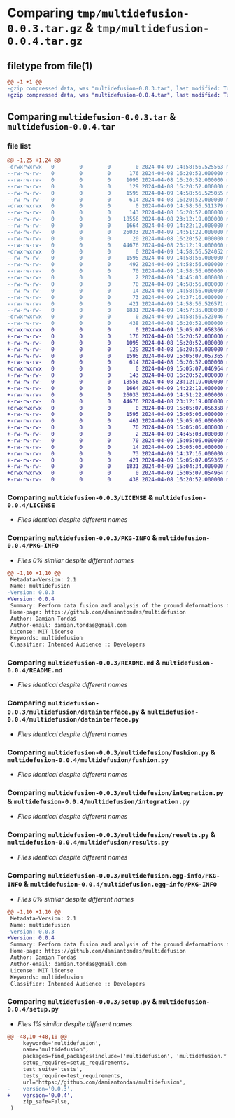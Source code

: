 # Comparing `tmp/multidefusion-0.0.3.tar.gz` & `tmp/multidefusion-0.0.4.tar.gz`

## filetype from file(1)

```diff
@@ -1 +1 @@
-gzip compressed data, was "multidefusion-0.0.3.tar", last modified: Tue Apr  9 14:58:56 2024, max compression
+gzip compressed data, was "multidefusion-0.0.4.tar", last modified: Tue Apr  9 15:05:07 2024, max compression
```

## Comparing `multidefusion-0.0.3.tar` & `multidefusion-0.0.4.tar`

### file list

```diff
@@ -1,25 +1,24 @@
-drwxrwxrwx   0        0        0        0 2024-04-09 14:58:56.525563 multidefusion-0.0.3/
--rw-rw-rw-   0        0        0      176 2024-04-08 16:20:52.000000 multidefusion-0.0.3/AUTHORS.rst
--rw-rw-rw-   0        0        0     1095 2024-04-08 16:20:52.000000 multidefusion-0.0.3/LICENSE
--rw-rw-rw-   0        0        0      129 2024-04-08 16:20:52.000000 multidefusion-0.0.3/MANIFEST.in
--rw-rw-rw-   0        0        0     1595 2024-04-09 14:58:56.525055 multidefusion-0.0.3/PKG-INFO
--rw-rw-rw-   0        0        0      614 2024-04-08 16:20:52.000000 multidefusion-0.0.3/README.md
-drwxrwxrwx   0        0        0        0 2024-04-09 14:58:56.511379 multidefusion-0.0.3/multidefusion/
--rw-rw-rw-   0        0        0      143 2024-04-08 16:20:52.000000 multidefusion-0.0.3/multidefusion/__init__.py
--rw-rw-rw-   0        0        0    18556 2024-04-08 23:12:19.000000 multidefusion-0.0.3/multidefusion/datainterface.py
--rw-rw-rw-   0        0        0     1664 2024-04-09 14:22:12.000000 multidefusion-0.0.3/multidefusion/fushion.py
--rw-rw-rw-   0        0        0    26033 2024-04-09 14:51:22.000000 multidefusion-0.0.3/multidefusion/integration.py
--rw-rw-rw-   0        0        0       20 2024-04-08 16:20:52.000000 multidefusion-0.0.3/multidefusion/multidefusion.py
--rw-rw-rw-   0        0        0    44676 2024-04-08 23:12:19.000000 multidefusion-0.0.3/multidefusion/results.py
-drwxrwxrwx   0        0        0        0 2024-04-09 14:58:56.524052 multidefusion-0.0.3/multidefusion.egg-info/
--rw-rw-rw-   0        0        0     1595 2024-04-09 14:58:56.000000 multidefusion-0.0.3/multidefusion.egg-info/PKG-INFO
--rw-rw-rw-   0        0        0      492 2024-04-09 14:58:56.000000 multidefusion-0.0.3/multidefusion.egg-info/SOURCES.txt
--rw-rw-rw-   0        0        0       70 2024-04-09 14:58:56.000000 multidefusion-0.0.3/multidefusion.egg-info/dependency_links.txt
--rw-rw-rw-   0        0        0        2 2024-04-09 14:45:03.000000 multidefusion-0.0.3/multidefusion.egg-info/not-zip-safe
--rw-rw-rw-   0        0        0       70 2024-04-09 14:58:56.000000 multidefusion-0.0.3/multidefusion.egg-info/requires.txt
--rw-rw-rw-   0        0        0       14 2024-04-09 14:58:56.000000 multidefusion-0.0.3/multidefusion.egg-info/top_level.txt
--rw-rw-rw-   0        0        0       73 2024-04-09 14:37:16.000000 multidefusion-0.0.3/requirements.txt
--rw-rw-rw-   0        0        0      421 2024-04-09 14:58:56.526571 multidefusion-0.0.3/setup.cfg
--rw-rw-rw-   0        0        0     1831 2024-04-09 14:57:35.000000 multidefusion-0.0.3/setup.py
-drwxrwxrwx   0        0        0        0 2024-04-09 14:58:56.523046 multidefusion-0.0.3/tests/
--rw-rw-rw-   0        0        0      438 2024-04-08 16:20:52.000000 multidefusion-0.0.3/tests/test_multidefusion.py
+drwxrwxrwx   0        0        0        0 2024-04-09 15:05:07.058366 multidefusion-0.0.4/
+-rw-rw-rw-   0        0        0      176 2024-04-08 16:20:52.000000 multidefusion-0.0.4/AUTHORS.rst
+-rw-rw-rw-   0        0        0     1095 2024-04-08 16:20:52.000000 multidefusion-0.0.4/LICENSE
+-rw-rw-rw-   0        0        0      129 2024-04-08 16:20:52.000000 multidefusion-0.0.4/MANIFEST.in
+-rw-rw-rw-   0        0        0     1595 2024-04-09 15:05:07.057365 multidefusion-0.0.4/PKG-INFO
+-rw-rw-rw-   0        0        0      614 2024-04-08 16:20:52.000000 multidefusion-0.0.4/README.md
+drwxrwxrwx   0        0        0        0 2024-04-09 15:05:07.046964 multidefusion-0.0.4/multidefusion/
+-rw-rw-rw-   0        0        0      143 2024-04-08 16:20:52.000000 multidefusion-0.0.4/multidefusion/__init__.py
+-rw-rw-rw-   0        0        0    18556 2024-04-08 23:12:19.000000 multidefusion-0.0.4/multidefusion/datainterface.py
+-rw-rw-rw-   0        0        0     1664 2024-04-09 14:22:12.000000 multidefusion-0.0.4/multidefusion/fushion.py
+-rw-rw-rw-   0        0        0    26033 2024-04-09 14:51:22.000000 multidefusion-0.0.4/multidefusion/integration.py
+-rw-rw-rw-   0        0        0    44676 2024-04-08 23:12:19.000000 multidefusion-0.0.4/multidefusion/results.py
+drwxrwxrwx   0        0        0        0 2024-04-09 15:05:07.056358 multidefusion-0.0.4/multidefusion.egg-info/
+-rw-rw-rw-   0        0        0     1595 2024-04-09 15:05:06.000000 multidefusion-0.0.4/multidefusion.egg-info/PKG-INFO
+-rw-rw-rw-   0        0        0      461 2024-04-09 15:05:06.000000 multidefusion-0.0.4/multidefusion.egg-info/SOURCES.txt
+-rw-rw-rw-   0        0        0       70 2024-04-09 15:05:06.000000 multidefusion-0.0.4/multidefusion.egg-info/dependency_links.txt
+-rw-rw-rw-   0        0        0        2 2024-04-09 14:45:03.000000 multidefusion-0.0.4/multidefusion.egg-info/not-zip-safe
+-rw-rw-rw-   0        0        0       70 2024-04-09 15:05:06.000000 multidefusion-0.0.4/multidefusion.egg-info/requires.txt
+-rw-rw-rw-   0        0        0       14 2024-04-09 15:05:06.000000 multidefusion-0.0.4/multidefusion.egg-info/top_level.txt
+-rw-rw-rw-   0        0        0       73 2024-04-09 14:37:16.000000 multidefusion-0.0.4/requirements.txt
+-rw-rw-rw-   0        0        0      421 2024-04-09 15:05:07.059365 multidefusion-0.0.4/setup.cfg
+-rw-rw-rw-   0        0        0     1831 2024-04-09 15:04:34.000000 multidefusion-0.0.4/setup.py
+drwxrwxrwx   0        0        0        0 2024-04-09 15:05:07.054964 multidefusion-0.0.4/tests/
+-rw-rw-rw-   0        0        0      438 2024-04-08 16:20:52.000000 multidefusion-0.0.4/tests/test_multidefusion.py
```

### Comparing `multidefusion-0.0.3/LICENSE` & `multidefusion-0.0.4/LICENSE`

 * *Files identical despite different names*

### Comparing `multidefusion-0.0.3/PKG-INFO` & `multidefusion-0.0.4/PKG-INFO`

 * *Files 0% similar despite different names*

```diff
@@ -1,10 +1,10 @@
 Metadata-Version: 2.1
 Name: multidefusion
-Version: 0.0.3
+Version: 0.0.4
 Summary: Perform data fusion and analysis of the ground deformations for multiple stations.
 Home-page: https://github.com/damiantondas/multidefusion
 Author: Damian Tondaś
 Author-email: damian.tondas@gmail.com
 License: MIT license
 Keywords: multidefusion
 Classifier: Intended Audience :: Developers
```

### Comparing `multidefusion-0.0.3/README.md` & `multidefusion-0.0.4/README.md`

 * *Files identical despite different names*

### Comparing `multidefusion-0.0.3/multidefusion/datainterface.py` & `multidefusion-0.0.4/multidefusion/datainterface.py`

 * *Files identical despite different names*

### Comparing `multidefusion-0.0.3/multidefusion/fushion.py` & `multidefusion-0.0.4/multidefusion/fushion.py`

 * *Files identical despite different names*

### Comparing `multidefusion-0.0.3/multidefusion/integration.py` & `multidefusion-0.0.4/multidefusion/integration.py`

 * *Files identical despite different names*

### Comparing `multidefusion-0.0.3/multidefusion/results.py` & `multidefusion-0.0.4/multidefusion/results.py`

 * *Files identical despite different names*

### Comparing `multidefusion-0.0.3/multidefusion.egg-info/PKG-INFO` & `multidefusion-0.0.4/multidefusion.egg-info/PKG-INFO`

 * *Files 0% similar despite different names*

```diff
@@ -1,10 +1,10 @@
 Metadata-Version: 2.1
 Name: multidefusion
-Version: 0.0.3
+Version: 0.0.4
 Summary: Perform data fusion and analysis of the ground deformations for multiple stations.
 Home-page: https://github.com/damiantondas/multidefusion
 Author: Damian Tondaś
 Author-email: damian.tondas@gmail.com
 License: MIT license
 Keywords: multidefusion
 Classifier: Intended Audience :: Developers
```

### Comparing `multidefusion-0.0.3/setup.py` & `multidefusion-0.0.4/setup.py`

 * *Files 1% similar despite different names*

```diff
@@ -48,10 +48,10 @@
     keywords='multidefusion',
     name='multidefusion',
     packages=find_packages(include=['multidefusion', 'multidefusion.*']),
     setup_requires=setup_requirements,
     test_suite='tests',
     tests_require=test_requirements,
     url='https://github.com/damiantondas/multidefusion',
-    version='0.0.3',
+    version='0.0.4',
     zip_safe=False,
 )
```

